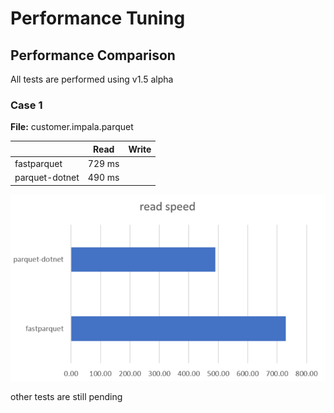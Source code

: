 # Performance Tuning

## Performance Comparison

All tests are performed using v1.5 alpha

### Case 1

**File:** customer.impala.parquet

||Read|Write|
|-|-|-|
|fastparquet|729 ms||
|parquet-dotnet|490 ms||

![Perf00](img/perf00.png)


other tests are still pending

